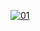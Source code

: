   <a href="https://ibb.co/N6NMDtn"><img src="https://images.hdqwalls.com/wallpapers/gwen-stacy-legacy-or.jpg" alt="01" border="0" /></a>                     
